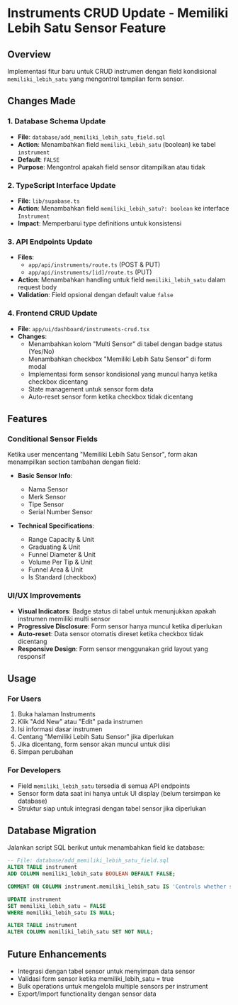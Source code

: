 # Instruments CRUD Update - Memiliki Lebih Satu Sensor Feature

## Overview
Implementasi fitur baru untuk CRUD instrumen dengan field kondisional `memiliki_lebih_satu` yang mengontrol tampilan form sensor.

## Changes Made

### 1. Database Schema Update
- **File**: `database/add_memiliki_lebih_satu_field.sql`
- **Action**: Menambahkan field `memiliki_lebih_satu` (boolean) ke tabel `instrument`
- **Default**: `FALSE`
- **Purpose**: Mengontrol apakah field sensor ditampilkan atau tidak

### 2. TypeScript Interface Update
- **File**: `lib/supabase.ts`
- **Action**: Menambahkan field `memiliki_lebih_satu?: boolean` ke interface `Instrument`
- **Impact**: Memperbarui type definitions untuk konsistensi

### 3. API Endpoints Update
- **Files**: 
  - `app/api/instruments/route.ts` (POST & PUT)
  - `app/api/instruments/[id]/route.ts` (PUT)
- **Action**: Menambahkan handling untuk field `memiliki_lebih_satu` dalam request body
- **Validation**: Field opsional dengan default value `false`

### 4. Frontend CRUD Update
- **File**: `app/ui/dashboard/instruments-crud.tsx`
- **Changes**:
  - Menambahkan kolom "Multi Sensor" di tabel dengan badge status (Yes/No)
  - Menambahkan checkbox "Memiliki Lebih Satu Sensor" di form modal
  - Implementasi form sensor kondisional yang muncul hanya ketika checkbox dicentang
  - State management untuk sensor form data
  - Auto-reset sensor form ketika checkbox tidak dicentang

## Features

### Conditional Sensor Fields
Ketika user mencentang "Memiliki Lebih Satu Sensor", form akan menampilkan section tambahan dengan field:

- **Basic Sensor Info**:
  - Nama Sensor
  - Merk Sensor  
  - Tipe Sensor
  - Serial Number Sensor

- **Technical Specifications**:
  - Range Capacity & Unit
  - Graduating & Unit
  - Funnel Diameter & Unit
  - Volume Per Tip & Unit
  - Funnel Area & Unit
  - Is Standard (checkbox)

### UI/UX Improvements
- **Visual Indicators**: Badge status di tabel untuk menunjukkan apakah instrumen memiliki multi sensor
- **Progressive Disclosure**: Form sensor hanya muncul ketika diperlukan
- **Auto-reset**: Data sensor otomatis direset ketika checkbox tidak dicentang
- **Responsive Design**: Form sensor menggunakan grid layout yang responsif

## Usage

### For Users
1. Buka halaman Instruments
2. Klik "Add New" atau "Edit" pada instrumen
3. Isi informasi dasar instrumen
4. Centang "Memiliki Lebih Satu Sensor" jika diperlukan
5. Jika dicentang, form sensor akan muncul untuk diisi
6. Simpan perubahan

### For Developers
- Field `memiliki_lebih_satu` tersedia di semua API endpoints
- Sensor form data saat ini hanya untuk UI display (belum tersimpan ke database)
- Struktur siap untuk integrasi dengan tabel sensor jika diperlukan

## Database Migration
Jalankan script SQL berikut untuk menambahkan field ke database:

```sql
-- File: database/add_memiliki_lebih_satu_field.sql
ALTER TABLE instrument 
ADD COLUMN memiliki_lebih_satu BOOLEAN DEFAULT FALSE;

COMMENT ON COLUMN instrument.memiliki_lebih_satu IS 'Controls whether sensor fields are active/shown. When true, sensor fields become visible.';

UPDATE instrument 
SET memiliki_lebih_satu = FALSE 
WHERE memiliki_lebih_satu IS NULL;

ALTER TABLE instrument 
ALTER COLUMN memiliki_lebih_satu SET NOT NULL;
```

## Future Enhancements
- Integrasi dengan tabel sensor untuk menyimpan data sensor
- Validasi form sensor ketika memiliki_lebih_satu = true
- Bulk operations untuk mengelola multiple sensors per instrument
- Export/Import functionality dengan sensor data


